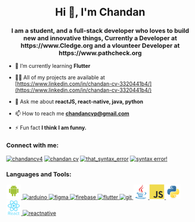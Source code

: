 <h1 align="center">Hi 👋, I'm Chandan</h1>
<h3 align="center">I am a student, and a full-stack developer who loves to build new and innovative things, Currently a Developer at https://www.Cledge.org and a vlounteer Developer at https://www.pathcheck.org</h3>

- 🌱 I’m currently learning **Flutter**

- 👨‍💻 All of my projects are available at [https://www.linkedin.com/in/chandan-cv-3320441b4/](https://www.linkedin.com/in/chandan-cv-3320441b4/)

- 💬 Ask me about **reactJS, react-native, java, python**

- 📫 How to reach me **chandancvp@gmail.com**

- ⚡ Fun fact **I think I am funny.**

<h3 align="left">Connect with me:</h3>
<p align="left">
<a href="https://twitter.com/chandancv4" target="blank"><img align="center" src="https://cdn.jsdelivr.net/npm/simple-icons@3.0.1/icons/twitter.svg" alt="chandancv4" height="30" width="40" /></a>
<a href="https://linkedin.com/in/chandan cv" target="blank"><img align="center" src="https://cdn.jsdelivr.net/npm/simple-icons@3.0.1/icons/linkedin.svg" alt="chandan cv" height="30" width="40" /></a>
<a href="https://instagram.com/that_syntax_error" target="blank"><img align="center" src="https://cdn.jsdelivr.net/npm/simple-icons@3.0.1/icons/instagram.svg" alt="that_syntax_error" height="30" width="40" /></a>
<a href="https://www.youtube.com/c/syntax error!" target="blank"><img align="center" src="https://cdn.jsdelivr.net/npm/simple-icons@3.0.1/icons/youtube.svg" alt="syntax error!" height="30" width="40" /></a>
</p>

<h3 align="left">Languages and Tools:</h3>
<p align="left"> <a href="https://developer.android.com" target="_blank"> <img src="https://raw.githubusercontent.com/devicons/devicon/master/icons/android/android-original-wordmark.svg" alt="android" width="40" height="40"/> </a> <a href="https://www.arduino.cc/" target="_blank"> <img src="https://cdn.worldvectorlogo.com/logos/arduino-1.svg" alt="arduino" width="40" height="40"/> </a> <a href="https://www.figma.com/" target="_blank"> <img src="https://www.vectorlogo.zone/logos/figma/figma-icon.svg" alt="figma" width="40" height="40"/> </a> <a href="https://firebase.google.com/" target="_blank"> <img src="https://www.vectorlogo.zone/logos/firebase/firebase-icon.svg" alt="firebase" width="40" height="40"/> </a> <a href="https://flutter.dev" target="_blank"> <img src="https://www.vectorlogo.zone/logos/flutterio/flutterio-icon.svg" alt="flutter" width="40" height="40"/> </a> <a href="https://git-scm.com/" target="_blank"> <img src="https://www.vectorlogo.zone/logos/git-scm/git-scm-icon.svg" alt="git" width="40" height="40"/> </a> <a href="https://www.java.com" target="_blank"> <img src="https://raw.githubusercontent.com/devicons/devicon/master/icons/java/java-original.svg" alt="java" width="40" height="40"/> </a> <a href="https://developer.mozilla.org/en-US/docs/Web/JavaScript" target="_blank"> <img src="https://raw.githubusercontent.com/devicons/devicon/master/icons/javascript/javascript-original.svg" alt="javascript" width="40" height="40"/> </a> <a href="https://www.python.org" target="_blank"> <img src="https://raw.githubusercontent.com/devicons/devicon/master/icons/python/python-original.svg" alt="python" width="40" height="40"/> </a> <a href="https://reactjs.org/" target="_blank"> <img src="https://raw.githubusercontent.com/devicons/devicon/master/icons/react/react-original-wordmark.svg" alt="react" width="40" height="40"/> </a> <a href="https://reactnative.dev/" target="_blank"> <img src="https://reactnative.dev/img/header_logo.svg" alt="reactnative" width="40" height="40"/> </a> </p>
